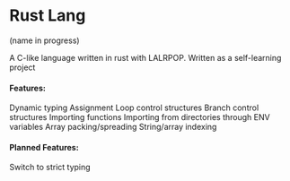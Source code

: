 # Rust Lang

(name in progress)

A C-like language written in rust with LALRPOP. Written as a self-learning project

#### Features:
Dynamic typing
Assignment
Loop control structures
Branch control structures
Importing functions
Importing from directories through ENV variables
Array packing/spreading
String/array indexing

#### Planned Features:
Switch to strict typing

